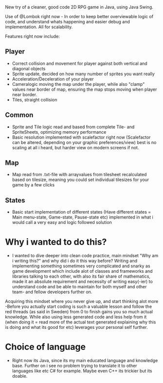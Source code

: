 New try of a cleaner, good code 2D RPG game in Java, using Java Swing.

Use of @Lombok right now - In order to keep better overviewable logic of code, and understand whats happening and easier debug and implementation. All for scalability.

Features right now include:

## Player
- Correct collision and movement for player against both vertical and diagonal objects
- Sprite update, decided on how many number of sprites you want really
- Acceleration/Deceleration of your player
- Cameralogic moving the map under the player, while also "clamp" values near border of map, ensuring the map stops moving when player near border.
- Tiles, straight collision

## Common
- Sprite and Tile logic read and based from complete Tile- and SpriteSheets, optimizing memory performance
- Basic resolution implemented with scalefactor right now (Scalefactor can be altered, depending on your graphic preferences/view) best is no scaling at all i heard, but harder view on modern screens if not.

## Map
- Map read from .txt-file with arrayvalues from tilesheet recalculated based on tilesize, meaning you could set individual tilesizes for your game by a few clicks

## States
- Basic start implementation of different states (Have different states = Main menu-state, Game-state, Pause-state etc) implemented in what i would call a very easy and logic followed solution 





# Why i wanted to do this?
- I wanted to dive deeper into clean code practice, main mindset "Why am i writing this?" and why did i do it this way before? Writing and implementing something sometimes very complicated and snarky as game development which include alot of classes and frameworks and libraries talking to each other, with also its fair share of mathematics, made it an absolute requirement and necessity of writing easy(-ier) to understand code and be able to maintain for both myself and other team- and fellow developers further on.

Acquiring this mindset where you never give up, and start thinking alot more -Before you actually start coding is such a valuable lesson and follow the red threads (as said in Sweden) from 0 to finish gains you so much actual knowledge. 
While also using less generated code and less help from it (when doing it = read more of the actual text generated explaining why this is doing and what its good for etc) leverages your personal self further.

# Choice of language
- Right now its Java, since its my main educated language and knowledge base. Further on i see no problem trying to translate it to other languages like etc C# for example. Maybe even C++ its trickier but its doable.
